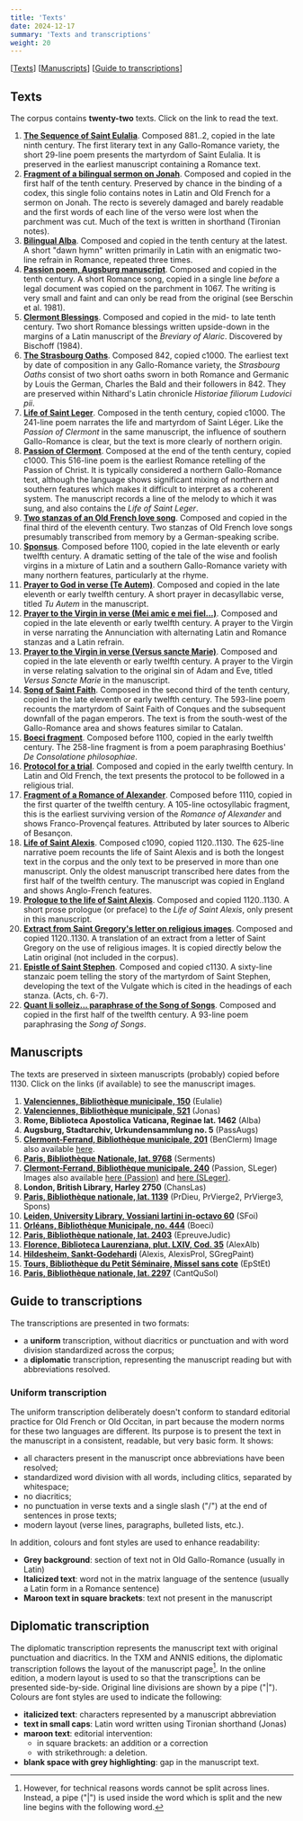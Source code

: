 ```yaml
---
title: 'Texts'
date: 2024-12-17
summary: 'Texts and transcriptions'
weight: 20
---
```


\[[Texts](#texts)\]
\[[Manuscripts](#manuscripts)\]
\[[Guide to transcriptions](#guide-to-transcriptions)\]

## Texts

The corpus contains __twenty-two__ texts. Click on the link to read the text.

1. [__The Sequence of Saint Eulalia__](/docs/eulalie). Composed 881..2, copied
in the late ninth century.
The first literary text in any Gallo-Romance variety, the short 29-line
poem presents the martyrdom of Saint Eulalia. It is preserved in the
earliest manuscript containing a Romance text.
2. [__Fragment of a bilingual sermon on Jonah__](/docs/jonas). Composed and
copied in the first half of the tenth century.
Preserved by chance in the binding of a codex, this single folio contains
notes in Latin and Old French for a sermon on Jonah. The recto is severely
damaged and barely readable and the first words of each line of the verso
were lost when the parchment was cut. Much of the text is written in shorthand
(Tironian notes).
3. [__Bilingual Alba__](/docs/alba). Composed and copied in the tenth
century at the latest. A short "dawn hymn" written primarily in Latin
with an enigmatic two-line refrain in Romance, repeated three times.
4. [__Passion poem, Augsburg manuscript__](/docs/passaugsb).  Composed and copied in the tenth
century. A short Romance song, copied in a single line _before_
a legal document was copied on the parchment in 1067. The writing is
very small and faint and can only be read from the original (see Berschin
et al. 1981).
5. [__Clermont Blessings__](/docs/benclerm). Composed and copied in the
mid- to late tenth century. Two short Romance blessings written upside-down in the
margins of a Latin manuscript of the _Breviary of Alaric_.
Discovered by Bischoff (1984).
6. [__The Strasbourg Oaths__](/docs/serments). Composed 842, copied c1000.
The earliest text by date of composition in any Gallo-Romance variety, the _Strasbourg Oaths_
consist of two short oaths sworn in both Romance and Germanic by Louis
the German, Charles the Bald and their followers in 842. They are
preserved within Nithard's Latin chronicle _Historiae filiorum Ludovici pii_.
7. [__Life of Saint Leger__](/docs/sleger). Composed in the tenth 
century, copied c1000. 
The 241-line poem narrates the life and martyrdom of Saint Léger. Like the _Passion of Clermont_
in the same manuscript, the influence of southern Gallo-Romance is clear, but the text is
more clearly of northern origin.
8. [__Passion of Clermont__](/docs/passion). Composed at the end of the
tenth century, copied c1000. This 516-line poem is the earliest Romance
retelling of the Passion of Christ. It is typically considered a northern
Gallo-Romance text, although the language shows significant mixing of
northern and southern features which makes it difficult to interpret as
a coherent system. The manuscript records a line of the melody
to which it was sung, and also contains the _Life of Saint Leger_.
9. [__Two stanzas of an Old French love song__](/docs/chanslas). Composed and copied in the final third
of the eleventh century.
Two stanzas of Old French love songs presumably transcribed from
memory by a German-speaking scribe.
10. [__Sponsus__](/docs/spons). Composed before 1100, copied in the late
eleventh or early twelfth century.
A dramatic setting of the tale of the wise and foolish virgins in a mixture of
Latin and a southern Gallo-Romance variety with many northern features,
particularly at the rhyme.
11. [__Prayer to God in verse \(Te Autem\)__](/docs/prdieu). Composed and
copied in the late eleventh or early twelfth century.
A short prayer in decasyllabic verse, titled _Tu Autem_ in the manuscript.
12. [__Prayer to the Virgin in verse \(Mei amic e mei fiel...\)__](/docs/prvierge2).
Composed and copied in the late eleventh or early twelfth century.
A prayer to the Virgin in verse narrating the Annunciation with alternating
Latin and Romance stanzas and a Latin refrain.
13. [__Prayer to the Virgin in verse \(Versus sancte Marie\)__](/docs/prvierge3).
Composed and copied in the late eleventh or early twelfth century.
A prayer to the Virgin in verse relating salvation to the original sin of 
Adam and Eve, titled _Versus Sancte Marie_ in the manuscript.
14. [__Song of Saint Faith__](/docs/sfoi). 
Composed in the second third of the tenth century, copied in the late
eleventh or early twelfth century.
The 593-line poem recounts the martyrdom of Saint Faith of Conques and the subsequent downfall
of the pagan emperors. The text is from the south-west of the Gallo-Romance area
and shows features similar to Catalan.
15. [__Boeci fragment__](/docs/boeci).
Composed before 1100, copied in the early twelfth century.
The 258-line fragment is from a poem paraphrasing Boethius' _De Consolatione philosophiae_.
16. [__Protocol for a trial__](/docs/epreuvejudic).
Composed and copied in the early twelfth century.
In Latin and Old French, the text presents the protocol to be followed
in a religious trial.
17. [__Fragment of a Romance of Alexander__](/docs/alexalb).
Composed before 1110, copied in the first quarter of the twelfth century.
A 105-line octosyllabic fragment, this is the earliest surviving
version of the _Romance of Alexander_ and shows Franco-Provençal
features. Attributed by later sources to Alberic of Besançon.
18. [__Life of Saint Alexis__](/docs/alexis).
Composed c1090, copied 1120..1130.
The 625-line narrative poem recounts the life of Saint Alexis and is both
 the longest text in the corpus and the only text to be preserved in
 more than one manuscript. Only the oldest manuscript transcribed here
 dates from the first half of the twelfth century. The manuscript was
 copied in England and shows Anglo-French features.
19. [__Prologue to the life of Saint Alexis__](/docs/alexisprol).
Composed and copied 1120..1130.
A short prose prologue (or preface) to the _Life of Saint Alexis_,
only present in this manuscript.
20. [__Extract from Saint Gregory's letter on religious images__](/docs/sgregpaint).
Composed and copied 1120..1130.
A translation of an extract from a letter of Saint Gregory on the use of
religious images. It is copied directly below the Latin original (not included
in the corpus).
21. [__Epistle of Saint Stephen__](/docs/epset).
Composed and copied c1130.
A sixty-line stanzaic poem telling the story of the martyrdom of Saint
Stephen, developing the text of the Vulgate which is cited in the 
headings of each stanza. (Acts, ch. 6-7).
22. [__Quant li solleiz... paraphrase of the Song of Songs__](/docs/cantqusol).
Composed and copied in the first half of the twelfth century.
A 93-line poem paraphrasing the _Song of Songs_.

## Manuscripts

The texts are preserved in sixteen manuscripts (probably) copied before 1130.
Click on the links (if available) to see the manuscript images.

1. [__Valenciennes, Bibliothèque municipale, 150__](https://gallica.bnf.fr/ark:/12148/btv1b84526286/f288.item)
(Eulalie)
2. [__Valenciennes, Bibliothèque municipale, 521__](https://gallica.bnf.fr/ark:/12148/btv1b8452601j/f5.item)
(Jonas)
3. __Rome, Biblioteca Apostolica Vaticana, Reginae lat. 1462__ (Alba)
4. __Augsburg, Stadtarchiv, Urkundensammlung no. 5__ (PassAugs)
5. [__Clermont-Ferrand, Bibliothèque municipale, 201__](https://overnia.bibliotheques-clermontmetropole.eu/notice.php?q=id:71548) (BenClerm) Image also available [here](/docs/ms201-89v).
6. [__Paris, Bibliothèque Nationale, lat. 9768__](https://gallica.bnf.fr/ark:/12148/btv1b84238417/f29.item) (Serments)
7. [__Clermont-Ferrand, Bibliothèque municipale, 240__](https://overnia.bibliotheques-clermontmetropole.eu/notice.php?q=id:71595) (Passion, SLeger)
Images also available [here \(Passion\)](/docs/ms240-109v) and [here \(SLeger\)](/docs/ms240-159v).
8. __London, British Library, Harley 2750__ (ChansLas)
9. [__Paris, Bibliothèque nationale, lat. 1139__](https://gallica.bnf.fr/ark:/12148/btv1b6000946s/f113.item) (PrDieu, PrVierge2, PrVierge3, Spons)
10. [__Leiden, University Library, Vossiani lartini in-octavo 60__](http://hdl.handle.net/1887.1/item:4143579) (SFoi)
11. [__Orléans, Bibliothèque Municipale, no. 444__](https://mediatheques.orleans.fr/recherche/viewnotice/id_sigb/259634/id_int_bib/3) (Boeci)
12. [__Paris, Bibliothèque nationale, lat. 2403__](https://gallica.bnf.fr/ark:/12148/btv1b10540990d/f333.item) (EpreuveJudic)
13. [__Florence, Biblioteca Laurenziana, plut. LXIV, Cod. 35__](https://tecabml.contentdm.oclc.org/digital/collection/plutei/id/1296876/rec/1) (AlexAlb)
14. [__Hildesheim, Sankt-Godehardi__](https://www.albani-psalter.de/stalbanspsalter/english/translation/trans058.shtml) (Alexis, AlexisProl, SGregPaint)
15. [__Tours, Bibliothèque du Petit Séminaire, Missel sans cote__](https://arca.irht.cnrs.fr/ark:/63955/rt1lw98cosqf) (EpStEt)
16. [__Paris, Bibliothèque nationale, lat. 2297__](https://gallica.bnf.fr/ark:/12148/btv1b8427444b/f192.item) (CantQuSol)

## Guide to transcriptions

The transcriptions are presented in two formats:

+ a __uniform__ transcription, without diacritics or punctuation and with word division standardized across the corpus;
+ a __diplomatic__ transcription, representing the manuscript reading but with abbreviations resolved.

### Uniform transcription

The uniform transcription deliberately doesn't 
conform to standard editorial practice for Old French or Old Occitan,
in part because the modern norms for these two languages are different.
Its purpose is to present the text in the manuscript in a consistent,
readable, but very basic form. It shows:

+ all characters present in the manuscript once abbreviations have been resolved;
+ standardized word division with all words, including clitics, separated by whitespace;
+ no diacritics;
+ no punctuation in verse texts and a single slash ("/") at the end of sentences in prose texts;
+ modern layout (verse lines, paragraphs, bulleted lists, etc.).

In addition, colours and font styles are used to enhance readability:

+ __Grey background__: section of text not in Old Gallo-Romance (usually in Latin)
+ __Italicized text__: word not in the matrix language of the sentence (usually a Latin form in a Romance sentence)
+ __Maroon text in square brackets__: text not present in the manuscript

## Diplomatic transcription

The diplomatic transcription represents the manuscript text with
original punctuation and diacritics. In the TXM and ANNIS editions,
the diplomatic transcription follows the layout of the manuscript page[^1].
In the online edition, a modern layout is used to so that the transcriptions
can be presented side-by-side. Original line divisions are shown by a
pipe ("|"). Colours are font styles are used to indicate the following:

+ __italicized text__: characters represented by a manuscript abbreviation
+ __text in small caps__: Latin word written using Tironian shorthand (Jonas)
+ __maroon text__: editorial intervention:
	+ in square brackets: an addition or a correction
	+ with strikethrough: a deletion.
+ __blank space with grey highlighting__: gap in the manuscript text.

[^1]: However, for technical reasons words cannot be split across lines. 
Instead, a pipe ("|") is used inside the word which is split
and the new line begins with the following word.
